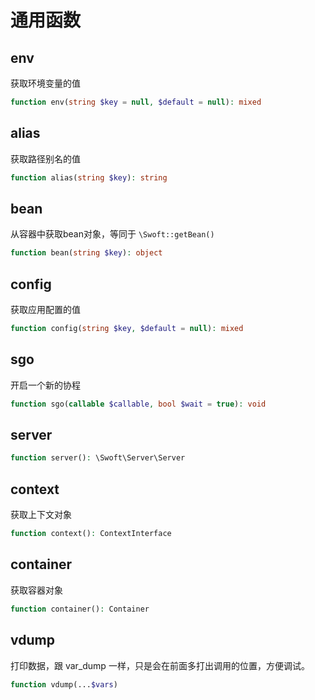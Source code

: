 # 通用函数

## env

获取环境变量的值

```php
function env(string $key = null, $default = null): mixed
```

## alias

获取路径别名的值

```php
function alias(string $key): string
```

## bean

从容器中获取bean对象，等同于 `\Swoft::getBean()`

```php
function bean(string $key): object
```

## config

获取应用配置的值

```php
function config(string $key, $default = null): mixed
```

## sgo

开启一个新的协程

```php
function sgo(callable $callable, bool $wait = true): void
```

## server

```php
function server(): \Swoft\Server\Server
```

## context

获取上下文对象

```php
function context(): ContextInterface
```

## container

获取容器对象

```php
function container(): Container
```

## vdump

打印数据，跟 var_dump 一样，只是会在前面多打出调用的位置，方便调试。

```php
function vdump(...$vars)
```
